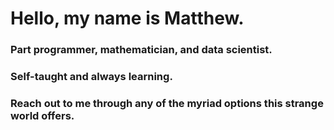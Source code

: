 # Hello, my name is Matthew.

### Part programmer, mathematician, and data scientist.

### Self-taught and always learning.

### Reach out to me through any of the myriad options this strange world offers.

<!---
matthewmcampbell/matthewmcampbell is a ✨ special ✨ repository because its `README.md` (this file) appears on your GitHub profile.
You can click the Preview link to take a look at your changes.
--->
